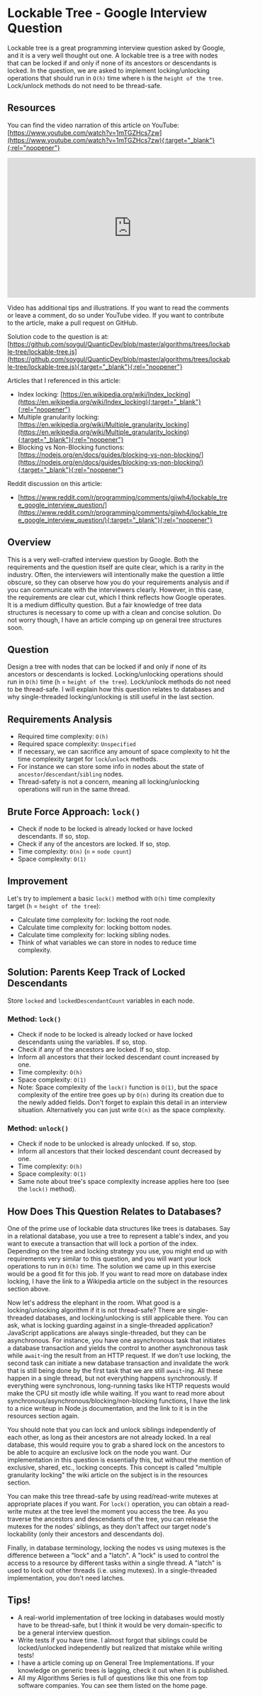 # Lockable Tree - Google Interview Question
Lockable tree is a great programming interview question asked by Google, and it is a very well thought out one. A lockable tree is a tree with nodes that can be locked if and only if none of its ancestors or descendants is locked. In the question, we are asked to implement locking/unlocking operations that should run in `O(h)` time where `h` is the `height of the tree`. Lock/unlock methods do not need to be thread-safe.

## Resources
You can find the video narration of this article on YouTube: [https://www.youtube.com/watch?v=1mTGZHcs7zw](https://www.youtube.com/watch?v=1mTGZHcs7zw){:target="_blank"}{:rel="noopener"}

<iframe width="560" height="315" src="https://www.youtube.com/embed/1mTGZHcs7zw" frameborder="0" allow="accelerometer; autoplay; encrypted-media; gyroscope; picture-in-picture" allowfullscreen></iframe>

Video has additional tips and illustrations. If you want to read the comments or leave a comment, do so under YouTube video. If you want to contribute to the article, make a pull request on GitHub.

Solution code to the question is at: [https://github.com/soygul/QuanticDev/blob/master/algorithms/trees/lockable-tree/lockable-tree.js](https://github.com/soygul/QuanticDev/blob/master/algorithms/trees/lockable-tree/lockable-tree.js){:target="_blank"}{:rel="noopener"}

Articles that I referenced in this article:
* Index locking: [https://en.wikipedia.org/wiki/Index_locking](https://en.wikipedia.org/wiki/Index_locking){:target="_blank"}{:rel="noopener"}
* Multiple granularity locking: [https://en.wikipedia.org/wiki/Multiple_granularity_locking](https://en.wikipedia.org/wiki/Multiple_granularity_locking){:target="_blank"}{:rel="noopener"}
* Blocking vs Non-Blocking functions: [https://nodejs.org/en/docs/guides/blocking-vs-non-blocking/](https://nodejs.org/en/docs/guides/blocking-vs-non-blocking/){:target="_blank"}{:rel="noopener"}

Reddit discussion on this article:
* [https://www.reddit.com/r/programming/comments/gjiwh4/lockable_tree_google_interview_question/](https://www.reddit.com/r/programming/comments/gjiwh4/lockable_tree_google_interview_question/){:target="_blank"}{:rel="noopener"}

## Overview
This is a very well-crafted interview question by Google. Both the requirements and the question itself are quite clear, which is a rarity in the industry. Often, the interviewers will intentionally make the question a little obscure, so they can observe how you do your requirements analysis and if you can communicate with the interviewers clearly. However, in this case, the requirements are clear cut, which I think reflects how Google operates. It is a medium difficulty question. But a fair knowledge of tree data structures is necessary to come up with a clean and concise solution. Do not worry though, I have an article comping up on general tree structures soon.

## Question
Design a tree with nodes that can be locked if and only if none of its ancestors or descendants is locked. Locking/unlocking operations should run in `O(h)` time (`h` = `height of the tree`). Lock/unlock methods do not need to be thread-safe. I will explain how this question relates to databases and why single-threaded locking/unlocking is still useful in the last section.

## Requirements Analysis
* Required time complexity: `O(h)`
* Required space complexity: `Unspecified`
* If necessary, we can sacrifice any amount of space complexity to hit the time complexity target for `lock`/`unlock` methods.
* For instance we can store some info in nodes about the state of `ancestor`/`descendant`/`sibling` nodes.
* Thread-safety is not a concern, meaning all locking/unlocking operations will run in the same thread.

## Brute Force Approach: `lock()`
* Check if node to be locked is already locked or have locked descendants. If so, stop.
* Check if any of the ancestors are locked. If so, stop.
* Time complexity: `O(n)` (`n` = `node count`)
* Space complexity: `O(1)`

## Improvement
Let's try to implement a basic `lock()` method with `O(h)` time complexity target (`h` = `height of the tree`):
* Calculate time complexity for: locking the root node.
* Calculate time complexity for: locking bottom nodes.
* Calculate time complexity for: locking sibling nodes.
* Think of what variables we can store in nodes to reduce time complexity.

## Solution: Parents Keep Track of Locked Descendants
Store `locked` and `lockedDescendantCount` variables in each node.

### Method: `lock()`
* Check if node to be locked is already locked or have locked descendants using the variables. If so, stop.
* Check if any of the ancestors are locked. If so, stop.
* Inform all ancestors that their locked descendant count increased by one.
* Time complexity: `O(h)`
* Space complexity: `O(1)`
* Note: Space complexity of the `lock()` function is `O(1)`, but the space complexity of the entire tree goes up by `O(n)` during its creation due to the newly added fields. Don't forget to explain this detail in an interview situation. Alternatively you can just write `O(n)` as the space complexity.

### Method: `unlock()`
* Check if node to be unlocked is already unlocked. If so, stop.
* Inform all ancestors that their locked descendant count decreased by one.
* Time complexity: `O(h)`
* Space complexity: `O(1)`
* Same note about tree's space complexity increase applies here too (see the `lock()` method).

## How Does This Question Relates to Databases?
One of the prime use of lockable data structures like trees is databases. Say in a relational database, you use a tree to represent a table's index, and you want to execute a transaction that will lock a portion of the index. Depending on the tree and locking strategy you use, you might end up with requirements very similar to this question, and you will want your lock operations to run in `O(h)` time. The solution we came up in this exercise would be a good fit for this job. If you want to read more on database index locking, I have the link to a Wikipedia article on the subject in the resources section above.

Now let's address the elephant in the room. What good is a locking/unlocking algorithm if it is not thread-safe? There are single-threaded databases, and locking/unlocking is still applicable there. You can ask, what is locking guarding against in a single-threaded application? JavaScript applications are always single-threaded, but they can be asynchronous. For instance, you have one asynchronous task that initiates a database transaction and yields the control to another asynchronous task while `await`-ing the result from an HTTP request. If we don't use locking, the second task can initiate a new database transaction and invalidate the work that is still being done by the first task that we are still `await`-ing. All these happen in a single thread, but not everything happens synchronously. If everything were synchronous, long-running tasks like HTTP requests would make the CPU sit mostly idle while waiting. If you want to read more about synchronous/asynchronous/blocking/non-blocking functions, I have the link to a nice writeup in Node.js documentation, and the link to it is in the resources section again.

You should note that you can lock and unlock siblings independently of each other, as long as their ancestors are not already locked. In a real database, this would require you to grab a shared lock on the ancestors to be able to acquire an exclusive lock on the node you want. Our implementation in this question is essentially this, but without the mention of exclusive, shared, etc., locking concepts. This concept is called "multiple granularity locking" the wiki article on the subject is in the resources section.

You can make this tree thread-safe by using read/read-write mutexes at appropriate places if you want. For `lock()` operation, you can obtain a read-write mutex at the tree level the moment you access the tree. As you traverse the ancestors and descendants of the tree, you can release the mutexes for the nodes' siblings, as they don't affect our target node's lockability (only their ancestors and descendants do).

Finally, in database terminology, locking the nodes vs using mutexes is the difference between a "lock" and a "latch". A "lock" is used to control the access to a resource by different tasks within a single thread. A "latch" is used to lock out other threads (i.e. using mutexes). In a single-threaded implementation, you don't need latches.

## Tips!
* A real-world implementation of tree locking in databases would mostly have to be thread-safe, but I think it would be very domain-specific to be a general interview question.
* Write tests if you have time. I almost forgot that siblings could be locked/unlocked independently but realized that mistake while writing tests!
* I have a article coming up on General Tree Implementations. If your knowledge on generic trees is lagging, check it out when it is published.
* All my Algorithms Series is full of questions like this one from top software companies. You can see them listed on the home page.
